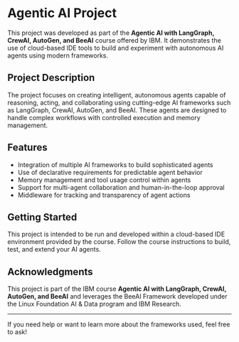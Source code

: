 # Agentic AI Project

This project was developed as part of the **Agentic AI with LangGraph, CrewAI, AutoGen, and BeeAI** course offered by IBM. It demonstrates the use of cloud-based IDE tools to build and experiment with autonomous AI agents using modern frameworks.

## Project Description

The project focuses on creating intelligent, autonomous agents capable of reasoning, acting, and collaborating using cutting-edge AI frameworks such as LangGraph, CrewAI, AutoGen, and BeeAI. These agents are designed to handle complex workflows with controlled execution and memory management.

## Features

- Integration of multiple AI frameworks to build sophisticated agents
- Use of declarative requirements for predictable agent behavior
- Memory management and tool usage control within agents
- Support for multi-agent collaboration and human-in-the-loop approval
- Middleware for tracking and transparency of agent actions

## Getting Started

This project is intended to be run and developed within a cloud-based IDE environment provided by the course. Follow the course instructions to build, test, and extend your AI agents.

## Acknowledgments

This project is part of the IBM course **Agentic AI with LangGraph, CrewAI, AutoGen, and BeeAI** and leverages the BeeAI Framework developed under the Linux Foundation AI & Data program and IBM Research.

---

If you need help or want to learn more about the frameworks used, feel free to ask!